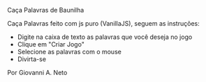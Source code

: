 Caça Palavras de Baunilha

Caça Palavras feito com js puro (VanillaJS), seguem as instruções:
- Digite na caixa de texto as palavras que você deseja no jogo
- Clique em "Criar Jogo"
- Selecione as palavras com o mouse
- Divirta-se

Por Giovanni A. Neto
